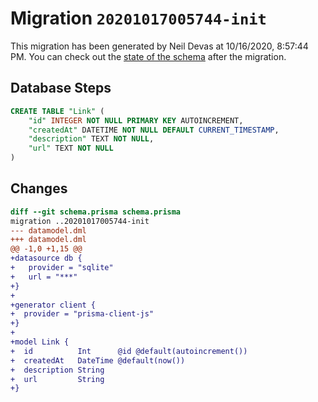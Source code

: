 # Migration `20201017005744-init`

This migration has been generated by Neil Devas at 10/16/2020, 8:57:44 PM.
You can check out the [state of the schema](./schema.prisma) after the migration.

## Database Steps

```sql
CREATE TABLE "Link" (
    "id" INTEGER NOT NULL PRIMARY KEY AUTOINCREMENT,
    "createdAt" DATETIME NOT NULL DEFAULT CURRENT_TIMESTAMP,
    "description" TEXT NOT NULL,
    "url" TEXT NOT NULL
)
```

## Changes

```diff
diff --git schema.prisma schema.prisma
migration ..20201017005744-init
--- datamodel.dml
+++ datamodel.dml
@@ -1,0 +1,15 @@
+datasource db {
+   provider = "sqlite"
+   url = "***"
+}
+
+generator client {
+  provider = "prisma-client-js"
+}
+
+model Link {
+  id          Int      @id @default(autoincrement())
+  createdAt   DateTime @default(now())
+  description String
+  url         String
+}
```


